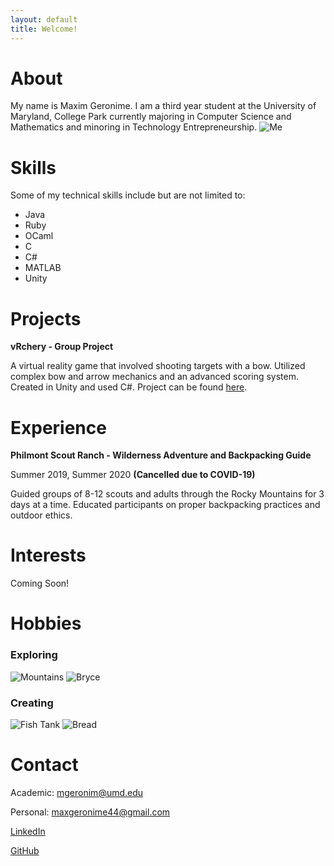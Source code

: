 ```yaml
---
layout: default
title: Welcome!
---
```


# About

My name is Maxim Geronime. I am a third year student at the University of Maryland, College Park currently majoring in Computer Science and Mathematics and minoring in Technology Entrepreneurship.
![Me](/img/me.jpg)


# Skills
Some of my technical skills include but are not limited to:
- Java
- Ruby
- OCaml
- C
- C#
- MATLAB
- Unity

# Projects

**vRchery - Group Project**

A virtual reality game that involved shooting targets with a bow. Utilized complex bow and arrow mechanics and an advanced scoring system. Created in Unity and used C#. Project can be found [here](https://github.com/Daniel-Mansfield/vRchery).

# Experience 

**Philmont Scout Ranch - Wilderness Adventure and Backpacking Guide**

Summer 2019, Summer 2020 **(Cancelled due to COVID-19)**

Guided groups of 8-12 scouts and adults through the Rocky Mountains for 3 days at a time. Educated participants on proper backpacking practices and outdoor ethics. 

# Interests

Coming Soon!

# Hobbies

### Exploring
![Mountains](/img/backpacking.JPG)
![Bryce](/img/bryce.jpg)


### Creating
![Fish Tank](/img/fish.jpg)
![Bread](/img/bread.jpg)



# Contact

Academic: <mgeronim@umd.edu>

Personal: <maxgeronime44@gmail.com>

[LinkedIn](https://linkedin.com/in/maximgeronime)

[GitHub](https://github.com/maximusprime742)



